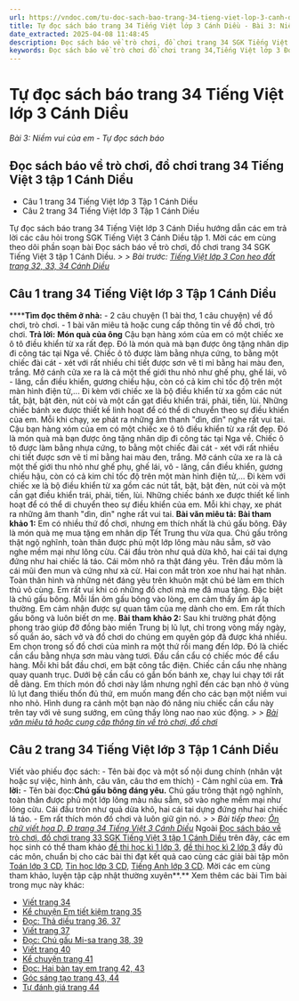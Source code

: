 ```yaml
---
url: https://vndoc.com/tu-doc-sach-bao-trang-34-tieng-viet-lop-3-canh-dieu-268315
title: Tự đọc sách báo trang 34 Tiếng Việt lớp 3 Cánh Diều - Bài 3: Niềm vui của em - Tự đọc sách báo - VnDoc.com
date_extracted: 2025-04-08 11:48:45
description: Đọc sách báo về trò chơi, đồ chơi trang 34 SGK Tiếng Việt 3 tập 1 Cánh Diều sẽ giúp các bạn học tốt môn Tiếng Việt lớp 3 CD và chuẩn bị cho bài học trên lớp sắp tới đây của mình.
keywords: Đọc sách báo về trò chơi đồ chơi trang 34,Tiếng Việt lớp 3 Đọc sách báo về trò chơi đồ chơi trang 34,soạn bài Đọc sách báo về trò chơi đồ chơi trang 34,Bài 3 Niềm vui của em,Bài 3 Niềm vui của em lớp 3,Bài 3 Niềm vui của em trang 34 cánh diều,bài tập tiếng việt lớp 3,tiếng việt lớp 3,tiếng việt lớp 3 tập 1,bài tập tiếng việt lớp 3 tập 1,tiếng việt 3 tập 1,tiếng việt lớp 3 cánh diều,tiếng việt 3 cánh diều,tiếng việt lớp 3 tập 1 cánh diều,tiếng việt lớp 3 cd,tiếng việt 3 cánh diều tập 1
---
```


# Tự đọc sách báo trang 34 Tiếng Việt lớp 3 Cánh Diều
 _Bài 3: Niềm vui của em - Tự đọc sách báo_
## Đọc sách báo về trò chơi, đồ chơi trang 34 Tiếng Việt 3 tập 1 Cánh Diều
  * Câu 1 trang 34 Tiếng Việt lớp 3 Tập 1 Cánh Diều
  * Câu 2 trang 34 Tiếng Việt lớp 3 Tập 1 Cánh Diều

Tự đọc sách báo trang 34 Tiếng Việt lớp 3 Cánh Diều hướng dẫn các em trả lời các câu hỏi trong SGK Tiếng Việt 3 Cánh Diều tập 1. Mời các em cùng theo dõi phần soạn bài Đọc sách báo về trò chơi, đồ chơi trang 34 SGK Tiếng Việt 3 tập 1 Cánh Diều.
_> > Bài trước: [Tiếng Việt lớp 3 Con heo đất trang 32, 33, 34 Cánh Diều](<https://vndoc.com/tieng-viet-lop-3-con-heo-dat-trang-32-33-34-canh-dieu-268290>)_
## **Câu 1 trang 34 Tiếng Việt lớp 3 Tập 1 Cánh Diều**
******Tìm đọc thêm ở nhà:**
\- 2 câu chuyện \(1 bài thơ, 1 câu chuyện\) về đồ chơi, trò chơi.
\- 1 bài văn miêu tả hoặc cung cấp thông tin về đồ chơi, trò chơi.
**Trả lời:**
**Món quà của ông**
Cậu bạn hàng xóm của em có một chiếc xe ô tô điều khiển từ xa rất đẹp. Đó là món quà mà bạn được ông tặng nhân dịp đi công tác tại Nga về.
Chiếc ô tô được làm bằng nhựa cứng, to bằng một chiếc đài cát - xét với rất nhiều chi tiết được sơn vẽ tỉ mỉ bằng hai màu đen, trắng. Mở cánh cửa xe ra là cả một thế giới thu nhỏ như ghế phụ, ghế lái, vô - lăng, cần điều khiển, gương chiếu hậu, còn có cả kim chỉ tốc độ trên một màn hình điện tử,... Đi kèm với chiếc xe là bộ điều khiển từ xa gồm các nút tắt, bật, bật đèn, nút còi và một cần gạt điều khiển trái, phải, tiến, lùi. Những chiếc bánh xe được thiết kế linh hoạt để có thể di chuyển theo sự điều khiển của em. Mỗi khi chạy, xe phát ra những âm thanh "dìn, dìn" nghe rất vui tai.
Cậu bạn hàng xóm của em có một chiếc xe ô tô điều khiển từ xa rất đẹp. Đó là món quà mà bạn được ông tặng nhân dịp đi công tác tại Nga về.
Chiếc ô tô được làm bằng nhựa cứng, to bằng một chiếc đài cát - xét với rất nhiều chi tiết được sơn vẽ tỉ mỉ bằng hai màu đen, trắng. Mở cánh cửa xe ra là cả một thế giới thu nhỏ như ghế phụ, ghế lái, vô - lăng, cần điều khiển, gương chiếu hậu, còn có cả kim chỉ tốc độ trên một màn hình điện tử,... Đi kèm với chiếc xe là bộ điều khiển từ xa gồm các nút tắt, bật, bật đèn, nút còi và một cần gạt điều khiển trái, phải, tiến, lùi. Những chiếc bánh xe được thiết kế linh hoạt để có thể di chuyển theo sự điều khiển của em. Mỗi khi chạy, xe phát ra những âm thanh "dìn, dìn" nghe rất vui tai.
**Bài văn miêu tả:**
**Bài tham khảo 1:**
Em có nhiều thứ đồ chơi, nhưng em thích nhất là chú gấu bông. Đây là món quà mẹ mua tặng em nhân dịp Tết Trung thu vừa qua.
Chú gấu trông thật ngộ nghĩnh, toàn thân được phủ một lớp lông màu nâu sẫm, sờ vào nghe mềm mại như lông cừu. Cái đầu tròn như quả dừa khô, hai cái tai dựng đứng như hai chiếc lá táo. Cái mõm nhô ra thật đáng yêu. Trên đầu mõm là cái mũi đen mun và cứng như xà cừ. Hai con mắt tròn xoe như hai hạt nhãn. Toàn thân hình và những nét đáng yêu trên khuôn mặt chú bé làm em thích thú vô cùng.
Em rất vui khi có những đồ chơi mà mẹ đã mua tặng. Đặc biệt là chú gấu bông.
Mỗi lần ôm gấu bông vào lòng, em cảm thấy ấm áp lạ thường. Em cảm nhận được sự quan tâm của mẹ dành cho em. Em rất thích gấu bông và luôn biết ơn mẹ.
**Bài tham khảo 2:**
Sau khi trường phát động phong trào giúp đỡ đồng bào miền Trung bị lũ lụt, chỉ trong vòng mấy ngày, số quần áo,  sách vở và đồ chơi do chúng em quyên góp đã được khá nhiều. Em chọn trong số đồ chơi của mình ra một thứ rồi mang đến lớp. Đó là chiếc cần cẩu bằng nhựa sơn màu vàng tươi. Đầu cần cẩu có chiếc móc để cẩu hàng. Mỗi khi bắt đầu chơi, em bật công tắc điện. Chiếc cần cẩu nhẹ nhàng quay quanh trục. Dưới bệ cần cẩu có gắn bốn bánh xe, chạy lui chạy tới rất dễ dàng.
Em thích món đồ chơi này lắm nhưng nghĩ đến các bạn nhỏ ở vùng lũ lụt đang thiếu thốn đủ thứ, em muốn mang đến cho các bạn một niềm vui nho nhỏ. Hình dung ra cảnh một bạn nào đó nâng niu chiếc cần cẩu này trên tay với vẻ sung sướng, em cũng thấy lòng nao nao xúc động.
_> > [Bài văn miêu tả hoặc cung cấp thông tin về trò chơi, đồ chơi](<https://vndoc.com/bai-van-mieu-ta-hoac-cung-cap-thong-tin-ve-tro-choi-do-choi-272935>)_
## **Câu 2 trang 34 Tiếng Việt lớp 3 Tập 1 Cánh Diều**
Viết vào phiếu đọc sách:
\- Tên bài đọc và một số nội dung chính \(nhân vật hoặc sự việc, hình ảnh, câu văn, câu thơ em thích\)
\- Cảm nghĩ của em.
**Trả lời:**
\- Tên bài đọc:**Chú gấu bông đáng yêu.** Chú gấu trông thật ngộ nghĩnh, toàn thân được phủ một lớp lông màu nâu sẫm, sờ vào nghe mềm mại như lông cừu. Cái đầu tròn như quả dừa khô, hai cái tai dựng đứng như hai chiếc lá táo.
\- Em rất thích món đồ chơi và luôn giữ gìn nó.
_> > Bài tiếp theo: [Ôn chữ viết hoa D, Đ trang 34 Tiếng Việt 3 Cánh Diều](<https://vndoc.com/on-chu-viet-hoa-d-d-trang-34-tieng-viet-3-canh-dieu-268329>)_
Ngoài [Đọc sách báo về trò chơi, đồ chơi trang 33 SGK Tiếng Việt 3 tập 1 Cánh Diều](<https://vndoc.com/tu-doc-sach-bao-trang-34-tieng-viet-lop-3-canh-dieu-268315>) trên đây, các em học sinh có thể tham khảo [đề thi học kì 1 lớp 3](<https://vndoc.com/de-thi-hoc-ki-1-lop3>), [đề thi học kì 2 lớp 3](<https://vndoc.com/de-thi-hoc-ki-2-lop3>) đầy đủ các môn, chuẩn bị cho các bài thi đạt kết quả cao cùng các giải bài tập môn [Toán lớp 3 CD](<https://vndoc.com/toan-lop-3-cd>), [Tin học lớp 3 CD](<https://vndoc.com/tin-hoc-lop-3-cd>), [Tiếng Anh lớp 3 CD](<https://vndoc.com/tieng-anh-lop-3-cd>). Mời các em cùng tham khảo, luyện tập cập nhật thường xuyên**.**
Xem thêm các bài Tìm bài trong mục này khác:
  * [Viết trang 34](</on-chu-viet-hoa-d-d-trang-34-tieng-viet-3-canh-dieu-268329>)
  * [Kể chuyện Em tiết kiệm trang 35](</ke-chuyen-em-tiet-kiem-trang-35-canh-dieu-268335>)
  * [Đọc: Thả diều trang 36, 37](</tieng-viet-lop-3-tha-dieu-trang-36-37-canh-dieu-268343>)
  * [Viết trang 37](</em-tiet-kiem-trang-37-tieng-viet-3-canh-dieu-268345>)
  * [Đọc: Chú gấu Mi-sa trang 38, 39](</tieng-viet-lop-3-chu-gau-mi-sa-trang-38-39-canh-dieu-268350>)
  * [Viết trang 40](</tieng-viet-lop-3-chinh-ta-trang-40-canh-dieu-268355>)
  * [Kể chuyện trang 41](</ke-chuyen-chiec-rang-rung-trang-41-canh-dieu-268359>)
  * [Đọc: Hai bàn tay em trang 42, 43](</tieng-viet-lop-3-hai-ban-tay-em-trang-42-43-canh-dieu-268362>)
  * [Góc sáng tạo trang 43, 44](</goc-sang-tao-trang-43-44-tieng-viet-lop-3-canh-dieu-268364>)
  * [Tự đánh giá trang 44](</tu-danh-gia-trang-44-tieng-viet-lop-3-canh-dieu-268378>)


